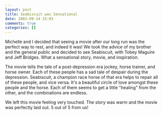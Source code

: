 ```yaml
---
layout: post
title: Seabiscuit was Sensational
date: 2003-09-14 15:03
comments: true
categories: []
---
```

Michelle and I decided that seeing a movie after our long run was the perfect way to rest, and indeed it was! We took the advice of my brother and the general public and decided to see Seabiscuit, with Tobey Maguire and Jeff Bridges. What a sensational story, movie, and inspiration.

The movie tells the tale of a post-depression era jockey, horse trainer, and horse owner. Each of these people has a sad tale of despair during the depression. Seabiscuit, a champion race horse of that era helps to repair all of these people, and vice versa. It's a beautiful circle of love amongst these people and the horse. Each of them seems to get a little "healing" from the other, and the combinations are endless.

We left this movie feeling very touched. The story was warm and the movie was perfectly laid out. 5 out of 5 from us!
